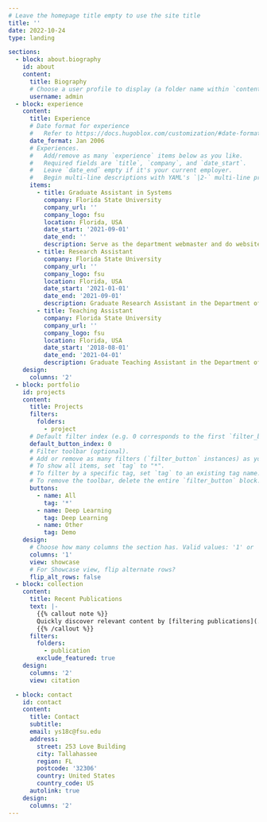 ```yaml
---
# Leave the homepage title empty to use the site title
title: ''
date: 2022-10-24
type: landing

sections:
  - block: about.biography
    id: about
    content:
      title: Biography
      # Choose a user profile to display (a folder name within `content/authors/`)
      username: admin
  - block: experience
    content:
      title: Experience
      # Date format for experience
      #   Refer to https://docs.hugoblox.com/customization/#date-format
      date_format: Jan 2006
      # Experiences.
      #   Add/remove as many `experience` items below as you like.
      #   Required fields are `title`, `company`, and `date_start`.
      #   Leave `date_end` empty if it's your current employer.
      #   Begin multi-line descriptions with YAML's `|2-` multi-line prefix.
      items:
        - title: Graduate Assistant in Systems
          company: Florida State University
          company_url: ''
          company_logo: fsu
          location: Florida, USA
          date_start: '2021-09-01'
          date_end: ''
          description: Serve as the department webmaster and do website programming, updating, design, content re-factoring, and database administration.
        - title: Research Assistant
          company: Florida State University
          company_url: ''
          company_logo: fsu
          location: Florida, USA
          date_start: '2021-01-01'
          date_end: '2021-09-01'
          description: Graduate Research Assistant in the Department of Computer Science.
        - title: Teaching Assistant
          company: Florida State University
          company_url: ''
          company_logo: fsu
          location: Florida, USA
          date_start: '2018-08-01'
          date_end: '2021-04-01'
          description: Graduate Teaching Assistant in the Department of Computer Science.
    design:
      columns: '2'
  - block: portfolio
    id: projects
    content:
      title: Projects
      filters:
        folders:
          - project
      # Default filter index (e.g. 0 corresponds to the first `filter_button` instance below).
      default_button_index: 0
      # Filter toolbar (optional).
      # Add or remove as many filters (`filter_button` instances) as you like.
      # To show all items, set `tag` to "*".
      # To filter by a specific tag, set `tag` to an existing tag name.
      # To remove the toolbar, delete the entire `filter_button` block.
      buttons:
        - name: All
          tag: '*'
        - name: Deep Learning
          tag: Deep Learning
        - name: Other
          tag: Demo
    design:
      # Choose how many columns the section has. Valid values: '1' or '2'.
      columns: '1'
      view: showcase
      # For Showcase view, flip alternate rows?
      flip_alt_rows: false
  - block: collection
    content:
      title: Recent Publications
      text: |-
        {{% callout note %}}
        Quickly discover relevant content by [filtering publications](./publication/).
        {{% /callout %}}
      filters:
        folders:
          - publication
        exclude_featured: true
    design:
      columns: '2'
      view: citation

  - block: contact
    id: contact
    content:
      title: Contact
      subtitle:
      email: ys18c@fsu.edu
      address:
        street: 253 Love Building
        city: Tallahassee
        region: FL
        postcode: '32306'
        country: United States
        country_code: US
      autolink: true
    design:
      columns: '2'
---
```

